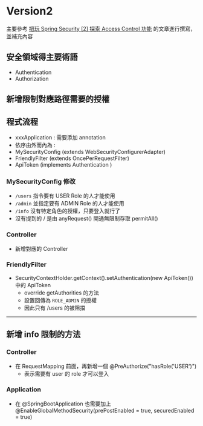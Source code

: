 # Version2
主要參考 [把玩 Spring Security [2] 探索 Access Control 功能](https://qrtt1.medium.com/hands-on-spring-security-2-f89cb06edd04) 
的文章進行撰寫，並補充內容

## 安全領域得主要術語
- Authentication
- Authorization

## 新增限制對應路徑需要的授權

## 程式流程
- xxxApplication : 需要添加 annotation
- 依序由外而內為 :   
- MySecurityConfig (extends WebSecurityConfigurerAdapter)
- FriendlyFilter (extends OncePerRequestFilter)
- ApiToken (implements Authentication )


### MySecurityConfig 修改
-  `/users` 指令要有 USER Role 的人才能使用
-  `/admin` 並指定要有 ADMIN Role 的人才能使用
-  `/info` 沒有特定角色的授權，只要登入就行了
- 沒有提到的 / 是由 anyRequest() 開通無限制存取 permitAll()

### Controller
- 新增對應的 Controller

### FriendlyFilter
- SecurityContextHolder.getContext().setAuthentication(new ApiToken()) 中的 ApiToken
  - override getAuthorities 的方法
  - 設置回傳為 `ROLE_ADMIN` 的授權
  - 因此只有 /users 的被阻擋

---
## 新增 info 限制的方法
### Controller
- 在 RequestMapping 前面，再新增一個 @PreAuthorize("hasRole('USER')")
  - 表示需要有 user 的 role 才可以登入

### Application
- 在 @SpringBootApplication 也需要加上 @EnableGlobalMethodSecurity(prePostEnabled = true, securedEnabled = true)
